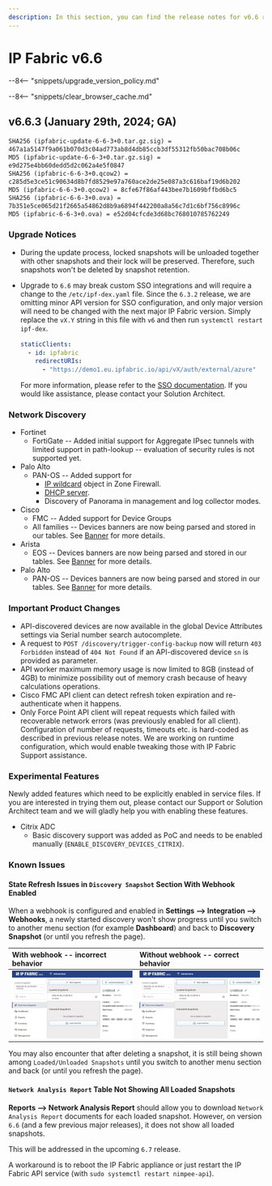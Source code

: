 ```yaml
---
description: In this section, you can find the release notes for v6.6 releases.
---
```


# IP Fabric v6.6

--8<-- "snippets/upgrade_version_policy.md"

--8<-- "snippets/clear_browser_cache.md"

## v6.6.3 (January 29th, 2024; GA)

```
SHA256 (ipfabric-update-6-6-3+0.tar.gz.sig) = 467a1a5147f9a061b070d3c04ad773ab8d4db85ccb3df55312fb50bac708b06c
MD5 (ipfabric-update-6-6-3+0.tar.gz.sig) = e9d275e4bb60dedd5d2c062a4e5f0847
SHA256 (ipfabric-6-6-3+0.qcow2) = c285d5e3ce51c90634d8b7fd8529e97a760ace2de25e087a3c616baf19d6b202
MD5 (ipfabric-6-6-3+0.qcow2) = 8cfe67f86af443bee7b1609bffbd6bc5
SHA256 (ipfabric-6-6-3+0.ova) = 7b351e5ce065d21f2665a54862d8b9a6894f442200a8a56c7d1c6bf756c8996c
MD5 (ipfabric-6-6-3+0.ova) = e52d04cfcde3d68bc768010785762249
```

### Upgrade Notices

- During the update process, locked snapshots will be unloaded together with
  other snapshots and their lock will be preserved. Therefore, such snapshots
  won't be deleted by snapshot retention.
- Upgrade to `6.6` may break custom SSO integrations and will require a change
  to the `/etc/ipf-dex.yaml` file. Since the `6.3.2` release, we are omitting minor
  API version for SSO configuration, and only major version will need to be
  changed with the next major IP Fabric version. Simply replace the `vX.Y` string in
  this file with `v6` and then run `systemctl restart ipf-dex`.

  ```yaml
  staticClients:
    - id: ipfabric
      redirectURIs:
        - "https://demo1.eu.ipfabric.io/api/vX/auth/external/azure"
  ```

  For more information, please refer to the
  [SSO documentation](../../IP_Fabric_Settings/administration/sso.md#sso-configuration-ipf-dexyaml).
  If you would like assistance, please contact your Solution Architect.

### Network Discovery

- Fortinet
  - FortiGate -- Added initial support for Aggregate IPsec tunnels with limited support in path-lookup -- evaluation of security rules is not supported yet.
- Palo Alto
  - PAN-OS -- Added support for
    - [IP wildcard](https://docs.paloaltonetworks.com/pan-os/9-1/pan-os-admin/policy/policy-objects) object in Zone Firewall.
    - [DHCP server](https://docs.paloaltonetworks.com/pan-os/9-1/pan-os-web-interface-help/network/network-dhcp/dhcp-server).
    - Discovery of Panorama in management and log collector modes.
- Cisco
  - FMC -- Added support for Device Groups
  - All families -- Devices banners are now being parsed and stored in our tables. See [Banner](../../IP_Fabric_GUI/technology_tables/management_table.md#banners) for more details.
- Arista
  - EOS -- Devices banners are now being parsed and stored in our tables. See [Banner](../../IP_Fabric_GUI/technology_tables/management_table.md#banners) for more details.
- Palo Alto
  - PAN-OS -- Devices banners are now being parsed and stored in our tables. See [Banner](../../IP_Fabric_GUI/technology_tables/management_table.md#banners) for more details.

### Important Product Changes

- API-discovered devices are now available in the global Device Attributes settings via Serial number search autocomplete.
- A request to `POST /discovery/trigger-config-backup` now will return `403 Forbidden` instead of `404 Not Found` if an API-discovered device `sn` is provided as parameter.
- API worker maximum memory usage is now limited to 8GB (instead of 4GB) to minimize possibility out of memory crash because of heavy calculations operations.
- Cisco FMC API client can detect refresh token expiration and re-authenticate when it happens.
- Only Force Point API client will repeat requests which failed with recoverable network errors (was previously enabled for all client). Configuration of number of requests, timeouts etc. is hard-coded as described in previous release notes. We are working on runtime configuration, which would enable tweaking those with IP Fabric Support assistance.

### Experimental Features

Newly added features which need to be explicitly enabled in service files. If you are interested in trying them out, please contact our Support or Solution Architect team and we will gladly help you with enabling these features.

- Citrix ADC
  - Basic discovery support was added as PoC and needs to be enabled manually
    (`ENABLE_DISCOVERY_DEVICES_CITRIX`).

### Known Issues

#### State Refresh Issues in `Discovery Snapshot` Section With Webhook Enabled

When a webhook is configured and enabled in **Settings --> Integration -->
Webhooks**, a newly started discovery won't show progress until you switch to
another menu section (for example **Dashboard**) and back to **Discovery
Snapshot** (or until you refresh the page).

| With webhook -- incorrect behavior | Without webhook -- correct behavior |
| :--------------------------------- | :---------------------------------- |
| ![Incorrect](6.6_with_webhook.gif) | ![Correct](6.6_without_webhook.gif) |

You may also encounter that after deleting a snapshot, it is still being shown
among `Loaded/Unloaded Snapshots` until you switch to another menu section and
back (or until you refresh the page).

#### `Network Analysis Report` Table Not Showing All Loaded Snapshots

**Reports --> Network Analysis Report** should allow you to download `Network
Analysis Report` documents for each loaded snapshot. However, on version `6.6`
(and a few previous major releases), it does not show all loaded snapshots.

This will be addressed in the upcoming `6.7` release.

A workaround is to reboot the IP Fabric appliance or just restart the IP Fabric
API service (with `sudo systemctl restart nimpee-api`).
